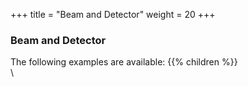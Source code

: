 +++
title = "Beam and Detector"
weight = 20
+++

### Beam and Detector

The following examples are available: 
{{% children %}}
\
\ 
